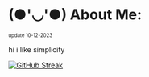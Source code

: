 # (●'◡'●) About Me:
<sub><sub> update 10-12-2023 </sub></sub>

hi i like simplicity

[![GitHub Streak](https://streak-stats.demolab.com?user=wxsonz&theme=dark&date_format=j%2Fn%5B%2FY%5D)](https://git.io/streak-stats)
